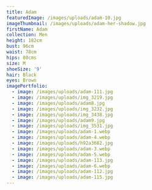 ```yaml
---
title: Adam
featuredImage: /images/uploads/adam-10.jpg
imageThumbnail: /images/uploads/adam-her-shadow.jpg
firstName: Adam
collection: Men
height: 182cm
bust: 96cm
waist: 78cm
hips: 80cms
size: M
shoeSize: '9'
hair: Black
eyes: Brown
imagePortfolio:
  - image: /images/uploads/adam-111.jpg
  - image: /images/uploads/img_3219.jpg
  - image: /images/uploads/adam8.jpg
  - image: /images/uploads/img_3232.jpg
  - image: /images/uploads/img_3438.jpg
  - image: /images/uploads/adam9.jpg
  - image: /images/uploads/img_3531.jpg
  - image: /images/uploads/adam-1.webp
  - image: /images/uploads/adam-4.webp
  - image: /images/uploads/h92a3682.jpg
  - image: /images/uploads/adam-3.webp
  - image: /images/uploads/adam-5.webp
  - image: /images/uploads/adam-113.jpg
  - image: /images/uploads/adam-6.webp
  - image: /images/uploads/adam-112.jpg
  - image: /images/uploads/adam-115.jpg
---
```



